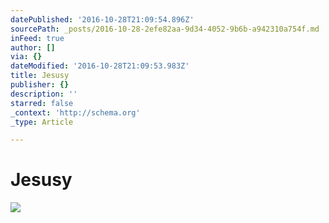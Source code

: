 ```yaml
---
datePublished: '2016-10-28T21:09:54.896Z'
sourcePath: _posts/2016-10-28-2efe82aa-9d34-4052-9b6b-a942310a754f.md
inFeed: true
author: []
via: {}
dateModified: '2016-10-28T21:09:53.983Z'
title: Jesusy
publisher: {}
description: ''
starred: false
_context: 'http://schema.org'
_type: Article

---
```

# Jesusy
![](https://the-grid-user-content.s3-us-west-2.amazonaws.com/c2982677-277a-49a2-9756-81fc50156b42.jpg)
